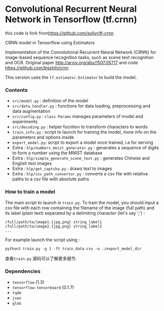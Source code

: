# Convolutional Recurrent Neural Network in Tensorflow (tf.crnn)

this code is fork from<https://github.com/solivr/tf-crnn>

CRNN model in Tensorflow using Estimators

Implementation of the Convolutional Recurrent Neural Network (CRNN) for image-based sequence recognition tasks, such as scene text recognition and OCR. Original paper <http://arxiv.org/abs/1507.05717> and code <https://github.com/bgshih/crnn>

This version uses the `tf.estimator.Estimator` to build the model.

### Contents
* `src/model.py` : definition of the model
* `src/data_handler.py` :  functions for data loading, preprocessing and data augmentation
* `src/config.py` : `class Params`  manages parameters of model and experiments
* `src/decoding.py` :  helper fucntion to transform characters to words
* `train_info.py` : script to launch for training the model, more info on the parameters and options inside
* `export_model.py`: script to export a model once trained, i.e for serving
* Extra : `hlp/numbers_mnist_generator.py` :  generates a sequence of digits to form a number using the MNIST database
* Extra : `hlp/simple_generate_scene_text.py` : generates  Chinese and English text images
* Extra : `hlp/get_captcha.py` : draws text to images
* Extra : `hlp/csv_path_convertor.py` :  converts a csv file with relative paths to a csv file with absolute paths

### How to train a model
The main script to launch is `train.py`. To train the model, you should input a csv file with each row containing the filename of the image (full path) and its label (plain text) separated by a delimiting character (let's say ';') :

```
/full/path/to/image1.{jpg,png} string_label1
/full/path/to/image2.{jpg,png} string_label2
...
```

For example launch the script using :

```
python3 train.py -g 1 -ft train_data.csv -o ./export_model_dir
```
查看`train.py` 源码可以了解更多细节.

### Dependencies 
* `tensorflow` (1.3)
* `tensorflow-tensorboard` (0.1.7) 
* `tqdm`  
* `json`
* `glob`



